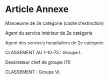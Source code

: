# Article Annexe

Manoeuvre de 2e catégorie (cadre d'extinction)

Agent du service intérieur de 2e catégorie

Agent des services hospitaliers de 2e catégorie

CLASSEMENT AU 1-10-75 : Groupe I.

Dessinateur chef de groupe (11)

CLASSEMENT : Groupe VI.
